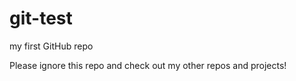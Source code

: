 # git-test

my first GitHub repo

Please ignore this repo and check out my other repos and projects!
